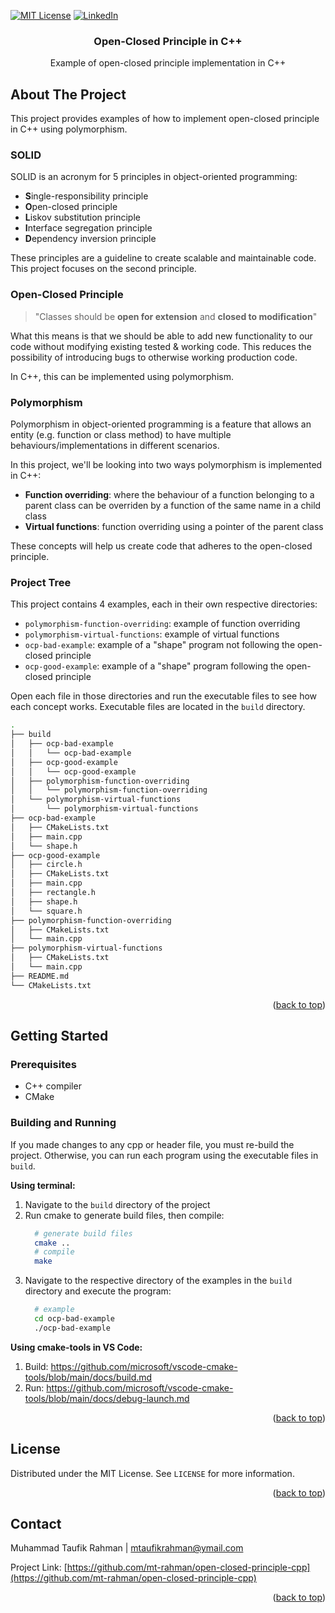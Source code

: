 <a id="readme-top"></a>

<!-- [![Contributors][contributors-shield]][contributors-url]
[![Forks][forks-shield]][forks-url]
[![Stargazers][stars-shield]][stars-url]
[![Issues][issues-shield]][issues-url] -->
[![MIT License][license-shield]][license-url]
[![LinkedIn][linkedin-shield]][linkedin-url]

<!-- PROJECT LOGO -->
<!-- <br /> -->
<div align="center">
  <!-- <a href="https://github.com/mt-rahman/open-closed-principle-cpp">
    <img src="images/logo.png" alt="Logo" width="80" height="80">
  </a> -->

<h3 align="center">Open-Closed Principle in C++ </h3>

  <p align="center">
    Example of open-closed principle implementation in C++
    <!-- <br />
    <a href="https://github.com/mt-rahman/open-closed-principle-cpp"><strong>Explore the docs »</strong></a>
    <br />
    <br />
    <a href="https://github.com/mt-rahman/open-closed-principle-cpp">View Demo</a>
    ·
    <a href="https://github.com/mt-rahman/open-closed-principle-cpp/issues/new?labels=bug&template=bug-report---.md">Report Bug</a>
    ·
    <a href="https://github.com/mt-rahman/open-closed-principle-cpp/issues/new?labels=enhancement&template=feature-request---.md">Request Feature</a> -->
  </p>
</div>


<!-- ABOUT THE PROJECT -->
## About The Project

<!-- [![Product Name Screen Shot][product-screenshot]](https://example.com) -->

This project provides examples of how to implement open-closed principle in C++ using polymorphism.

### SOLID
SOLID is an acronym for 5 principles in object-oriented programming:
* **S**ingle-responsibility principle
* **O**pen-closed principle
* **L**iskov substitution principle
* **I**nterface segregation principle
* **D**ependency inversion principle

These principles are a guideline to create scalable and maintainable code. This project focuses on the second principle.

### Open-Closed Principle
>"Classes should be **open for extension** and **closed to modification**"

What this means is that we should be able to add new functionality to our code without modifying existing tested & working code. This reduces the possibility of introducing bugs to otherwise working production code.

In C++, this can be implemented using polymorphism.

### Polymorphism
Polymorphism in object-oriented programming is a feature that allows an entity (e.g. function or class method) to have multiple behaviours/implementations in different scenarios.

In this project, we'll be looking into two ways polymorphism is implemented in C++:
* **Function overriding**: where the behaviour of a function belonging to a parent class can be overriden by a function of the same name in a child class
* **Virtual functions**: function overriding using a pointer of the parent class

These concepts will help us create code that adheres to the open-closed principle.

### Project Tree
This project contains 4 examples, each in their own respective directories:
* `polymorphism-function-overriding`: example of function overriding
* `polymorphism-virtual-functions`: example of virtual functions
* `ocp-bad-example`: example of a "shape" program not following the open-closed principle
* `ocp-good-example`: example of a "shape" program following the open-closed principle

Open each file in those directories and run the executable files to see how each concept works. Executable files are located in the `build` directory.

```bash
.
├── build
│   ├── ocp-bad-example
│   │   └── ocp-bad-example
│   ├── ocp-good-example
│   │   └── ocp-good-example
│   ├── polymorphism-function-overriding
│   │   └── polymorphism-function-overriding
│   └── polymorphism-virtual-functions
│       └── polymorphism-virtual-functions
├── ocp-bad-example
│   ├── CMakeLists.txt
│   ├── main.cpp
│   └── shape.h
├── ocp-good-example
│   ├── circle.h
│   ├── CMakeLists.txt
│   ├── main.cpp
│   ├── rectangle.h
│   ├── shape.h
│   └── square.h
├── polymorphism-function-overriding
│   ├── CMakeLists.txt
│   └── main.cpp
├── polymorphism-virtual-functions
│   ├── CMakeLists.txt
│   └── main.cpp
├── README.md
└── CMakeLists.txt
```

<p align="right">(<a href="#readme-top">back to top</a>)</p>

<!-- GETTING STARTED -->
## Getting Started

### Prerequisites

* C++ compiler
* CMake

### Building and Running
If you made changes to any cpp or header file, you must re-build the project. Otherwise, you can run each program using the executable files in `build`.

**Using terminal:**
1. Navigate to the `build` directory of the project
2. Run cmake to generate build files, then compile:
    ```sh
      # generate build files
      cmake ..
      # compile
      make
    ```
3. Navigate to the respective directory of the examples in the `build` directory and execute the program:
    ```bash
      # example
      cd ocp-bad-example
      ./ocp-bad-example
    ```
**Using cmake-tools in VS Code:**
1. Build: https://github.com/microsoft/vscode-cmake-tools/blob/main/docs/build.md
2. Run: https://github.com/microsoft/vscode-cmake-tools/blob/main/docs/debug-launch.md
<!-- ### Installation

1. Get a free API Key at [https://example.com](https://example.com)
2. Clone the repo
   ```sh
   git clone https://github.com/mt-rahman/open-closed-principle-cpp.git
   ```
3. Install NPM packages
   ```sh
   npm install
   ```
4. Enter your API in `config.js`
   ```js
   const API_KEY = 'ENTER YOUR API';
   ``` -->

<p align="right">(<a href="#readme-top">back to top</a>)</p>



<!-- USAGE EXAMPLES -->
<!-- ## Usage


<p align="right">(<a href="#readme-top">back to top</a>)</p> -->

<!-- ROADMAP -->
<!-- ## Roadmap

- [ ] Feature 1
- [ ] Feature 2
- [ ] Feature 3
    - [ ] Nested Feature

See the [open issues](https://github.com/mt-rahman/open-closed-principle-cpp/issues) for a full list of proposed features (and known issues).

<p align="right">(<a href="#readme-top">back to top</a>)</p> -->

<!-- CONTRIBUTING -->
<!-- ## Contributing -->

<!-- Contributions are what make the open source community such an amazing place to learn, inspire, and create. Any contributions you make are **greatly appreciated**.

If you have a suggestion that would make this better, please fork the repo and create a pull request. You can also simply open an issue with the tag "enhancement".
Don't forget to give the project a star! Thanks again!

1. Fork the Project
2. Create your Feature Branch (`git checkout -b feature/AmazingFeature`)
3. Commit your Changes (`git commit -m 'Add some AmazingFeature'`)
4. Push to the Branch (`git push origin feature/AmazingFeature`)
5. Open a Pull Request

<p align="right">(<a href="#readme-top">back to top</a>)</p> -->

<!-- LICENSE -->
## License

Distributed under the MIT License. See `LICENSE` for more information.

<p align="right">(<a href="#readme-top">back to top</a>)</p>

<!-- CONTACT -->
## Contact

Muhammad Taufik Rahman | mtaufikrahman@ymail.com

Project Link: [https://github.com/mt-rahman/open-closed-principle-cpp](https://github.com/mt-rahman/open-closed-principle-cpp)

<p align="right">(<a href="#readme-top">back to top</a>)</p>

<!-- ACKNOWLEDGMENTS -->
<!-- ## Acknowledgments

* []()
* []()
* []()

<p align="right">(<a href="#readme-top">back to top</a>)</p> -->



<!-- MARKDOWN LINKS & IMAGES -->
<!-- https://www.markdownguide.org/basic-syntax/#reference-style-links -->
[contributors-shield]: https://img.shields.io/github/contributors/mt-rahman/open-closed-principle-cpp.svg?style=for-the-badge
[contributors-url]: https://github.com/mt-rahman/open-closed-principle-cpp/graphs/contributors
[forks-shield]: https://img.shields.io/github/forks/mt-rahman/open-closed-principle-cpp.svg?style=for-the-badge
[forks-url]: https://github.com/mt-rahman/open-closed-principle-cpp/network/members
[stars-shield]: https://img.shields.io/github/stars/mt-rahman/open-closed-principle-cpp.svg?style=for-the-badge
[stars-url]: https://github.com/mt-rahman/open-closed-principle-cpp/stargazers
[issues-shield]: https://img.shields.io/github/issues/mt-rahman/open-closed-principle-cpp.svg?style=for-the-badge
[issues-url]: https://github.com/mt-rahman/open-closed-principle-cpp/issues
[license-shield]: https://img.shields.io/github/license/mt-rahman/open-closed-principle-cpp.svg?style=for-the-badge
[license-url]: LICENSE
[linkedin-shield]: https://img.shields.io/badge/-LinkedIn-black.svg?style=for-the-badge&logo=linkedin&colorB=555
[linkedin-url]: https://linkedin.com/in/mtaufikrahman
[product-screenshot]: images/screenshot.png
[Next.js]: https://img.shields.io/badge/next.js-000000?style=for-the-badge&logo=nextdotjs&logoColor=white
[Next-url]: https://nextjs.org/
[React.js]: https://img.shields.io/badge/React-20232A?style=for-the-badge&logo=react&logoColor=61DAFB
[React-url]: https://reactjs.org/
[Vue.js]: https://img.shields.io/badge/Vue.js-35495E?style=for-the-badge&logo=vuedotjs&logoColor=4FC08D
[Vue-url]: https://vuejs.org/
[Angular.io]: https://img.shields.io/badge/Angular-DD0031?style=for-the-badge&logo=angular&logoColor=white
[Angular-url]: https://angular.io/
[Svelte.dev]: https://img.shields.io/badge/Svelte-4A4A55?style=for-the-badge&logo=svelte&logoColor=FF3E00
[Svelte-url]: https://svelte.dev/
[Laravel.com]: https://img.shields.io/badge/Laravel-FF2D20?style=for-the-badge&logo=laravel&logoColor=white
[Laravel-url]: https://laravel.com
[Bootstrap.com]: https://img.shields.io/badge/Bootstrap-563D7C?style=for-the-badge&logo=bootstrap&logoColor=white
[Bootstrap-url]: https://getbootstrap.com
[JQuery.com]: https://img.shields.io/badge/jQuery-0769AD?style=for-the-badge&logo=jquery&logoColor=white
[JQuery-url]: https://jquery.com
